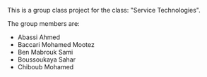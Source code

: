 This is a group class project for the class: "Service Technologies".

The group members are:
- Abassi Ahmed
- Baccari Mohamed Mootez
- Ben Mabrouk Sami
- Boussoukaya Sahar
- Chiboub Mohamed
